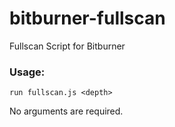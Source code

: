 # bitburner-fullscan
Fullscan Script for Bitburner

### Usage:
`run fullscan.js <depth>`
  
No arguments are required.
